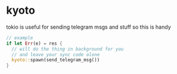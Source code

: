 # kyoto

tokio is useful for sending telegram msgs and stuff so this is handy

```rust
// example
if let Err(e) = res {
  // will do the thing in background for you
  // and leave your sync code alone
  kyoto::spawn(send_telegram_msg())
}
```
